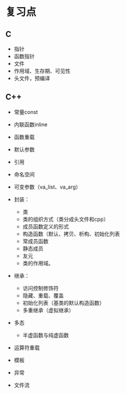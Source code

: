 # 复习点

## C

- 指针
- 函数指针
- 文件
- 作用域、生存期、可见性
- 头文件，预编译

## C++

- 常量const
- 内联函数inline
- 函数重载
- 默认参数
- 引用
- 命名空间
- 可变参数（va_list、va_arg）
- 封装：
  - 类
  - 类的组织方式（类分成头文件和cpp）
  - 成员函数定义的形式
  - 构造函数（默认、拷贝、析构、初始化列表
  - 常成员函数
  - 静态成员
  - 友元
  - 类的作用域。
- 继承：
  - 访问控制修饰符
  - 隐藏、重载、覆盖
  - 初始化列表（基类的默认构造函数）
  - 多重继承（虚拟继承）

- 多态
  - 半虚函数与纯虚函数
- 运算符重载
- 模板
- 异常
- 文件流
